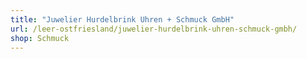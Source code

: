 ```yaml
---
title: "Juwelier Hurdelbrink Uhren + Schmuck GmbH"
url: /leer-ostfriesland/juwelier-hurdelbrink-uhren-schmuck-gmbh/
shop: Schmuck
---
```

